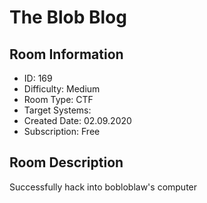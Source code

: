 ﻿# The Blob Blog

## Room Information
- ID: 169
- Difficulty: Medium
- Room Type: CTF
- Target Systems: 
- Created Date: 02.09.2020
- Subscription: Free

## Room Description
Successfully hack into bobloblaw's computer

